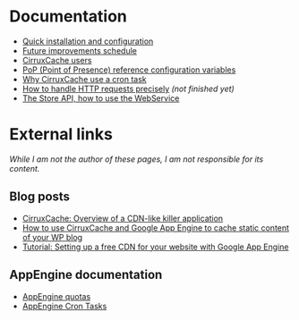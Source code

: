 # Documentation #

  * [Quick installation and configuration](QuickInstall.md)
  * [Future improvements schedule](Roadmap.md)
  * [CirruxCache users](Users.md)
  * [PoP (Point of Presence) reference configuration variables](PoP.md)
  * [Why CirruxCache use a cron task](Cron.md)
  * [How to handle HTTP requests precisely](RequestURL.md) _(not finished yet)_
  * [The Store API, how to use the WebService](StoreAPI.md)


# External links #

_While I am not the author of these pages, I am not responsible for its content._

## Blog posts ##

  * [CirruxCache: Overview of a CDN-like killer application](http://blog.zoomodev.com/post/2009/11/19/CirruxCache:-CDN-like-killer-application)
  * [How to use CirruxCache and Google App Engine to cache static content of your WP blog](http://a-l.fr/blog/2009/11/28/how-to-use-cirruxcache-and-google-app-engine-to-cache-static-content-of-your-wp-blog/)
  * [Tutorial: Setting up a free CDN for your website with Google App Engine](http://towardaznzar.blogspot.com/2010/11/tutorial-setting-up-cdn-for-your-free.html)

## AppEngine documentation ##

  * [AppEngine quotas](http://code.google.com/appengine/docs/quotas.html)
  * [AppEngine Cron Tasks](http://code.google.com/appengine/docs/python/config/cron.html)